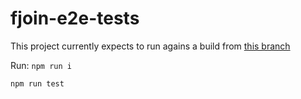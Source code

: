 # fjoin-e2e-tests

This project currently expects to run agains a build from [this branch](https://github.com/fuze/client-electron/tree/exploration/roliveira/spectron-integration)

Run:
`npm run i`

`npm run test`
